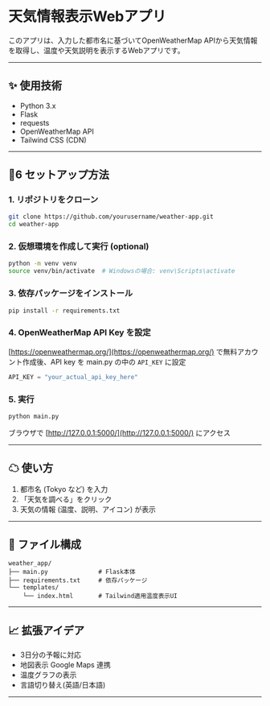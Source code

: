 # 天気情報表示Webアプリ

このアプリは、入力した都市名に基づいてOpenWeatherMap APIから天気情報を取得し、温度や天気説明を表示するWebアプリです。

---

## ✨ 使用技術

* Python 3.x
* Flask
* requests
* OpenWeatherMap API
* Tailwind CSS (CDN)

---

## ὎6 セットアップ方法

### 1. リポジトリをクローン

```bash
git clone https://github.com/yourusername/weather-app.git
cd weather-app
```

### 2. 仮想環境を作成して実行 (optional)

```bash
python -m venv venv
source venv/bin/activate  # Windowsの場合: venv\Scripts\activate
```

### 3. 依存パッケージをインストール

```bash
pip install -r requirements.txt
```

### 4. OpenWeatherMap API Key を設定

[https://openweathermap.org/](https://openweathermap.org/) で無料アカウント作成後、API key を main.py の中の `API_KEY` に設定

```python
API_KEY = "your_actual_api_key_here"
```

### 5. 実行

```bash
python main.py
```

ブラウザで [http://127.0.0.1:5000/](http://127.0.0.1:5000/) にアクセス

---

## ☁ 使い方

1. 都市名 (Tokyo など) を入力
2. 「天気を調べる」をクリック
3. 天気の情報 (温度、説明、アイコン) が表示

---

## 📁 ファイル構成

```
weather_app/
├── main.py              # Flask本体
├── requirements.txt     # 依存パッケージ
└── templates/
    └── index.html       # Tailwind適用温度表示UI
```

---

## 📈 拡張アイデア

* 3日分の予報に対応
* 地図表示 Google Maps 連携
* 温度グラフの表示
* 言語切り替え(英語/日本語)

---
